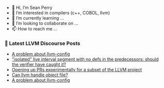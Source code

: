 - 👋 Hi, I’m Sean Perry
- 👀 I’m interested in compilers (c++, COBOL, llvm)
- 🌱 I’m currently learning ...
- 💞️ I’m looking to collaborate on ...
- 📫 How to reach me ...

<!---
s66perry/s66perry is a ✨ special ✨ repository because its `README.md` (this file) appears on your GitHub profile.
You can click the Preview link to take a look at your changes.
--->
### 📕 Latest LLVM Discourse Posts

<!-- DISCOURSE-LLVM:START -->
- [A problem about llvm-config](https://discourse.llvm.org/t/a-problem-about-llvm-config/70374#post_5)
- [&quot;isolated&quot; live interval segment with no defs in the predecessors: should the verifier have caught it?](https://discourse.llvm.org/t/isolated-live-interval-segment-with-no-defs-in-the-predecessors-should-the-verifier-have-caught-it/70376#post_2)
- [Opening up PRs experimentally for a subset of the LLVM project](https://discourse.llvm.org/t/opening-up-prs-experimentally-for-a-subset-of-the-llvm-project/70375#post_9)
- [Can llvm handle object file?](https://discourse.llvm.org/t/can-llvm-handle-object-file/70396#post_2)
- [A problem about llvm-config](https://discourse.llvm.org/t/a-problem-about-llvm-config/70374#post_4)
<!-- DISCOURSE-LLVM:END -->
